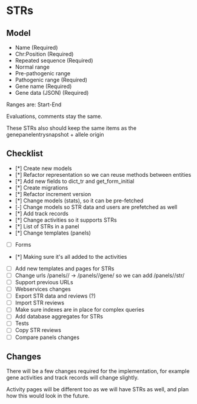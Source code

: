 # STRs

## Model

- Name (Required)
- Chr:Position (Required)
- Repeated sequence (Required)
- Normal range
- Pre-pathogenic range
- Pathogenic range (Required)
- Gene name (Required)
- Gene data (JSON) (Required)

Ranges are: Start-End

Evaluations, comments stay the same.

These STRs also should keep the same items as the genepanelentrysnapshot + allele origin

## Checklist

- [*] Create new models
- [*] Refactor representation so we can reuse methods between entities
- [*] Add new fields to dict_tr and get_form_initial
- [*] Create migrations
- [*] Refactor increment version
- [*] Change models (stats), so it can be pre-fetched
- [-] Change models so STR data and users are prefetched as well
- [*] Add track records
- [*] Change activities so it supports STRs
- [*] List of STRs in a panel
- [*] Change templates (panels)
- [ ] Forms
- [*] Making sure it's all added to the activities
- [ ] Add new templates and pages for STRs
- [ ] Change urls /panels/<panel id>/<gene symbol> -> /panels/<panel id>/gene/<gene symbol> so we can add /panels/<panel id>/str/<name>
- [ ] Support previous URLs
- [ ] Webservices changes
- [ ] Export STR data and reviews (?)
- [ ] Import STR reviews
- [ ] Make sure indexes are in place for complex queries
- [ ] Add database aggregates for STRs
- [ ] Tests
- [ ] Copy STR reviews
- [ ] Compare panels changes

## Changes

There will be a few changes required for the implementation, for example gene activities and track records will change slightly.

Activity pages will be different too as we will have STRs as well, and plan how this would look in the future.
